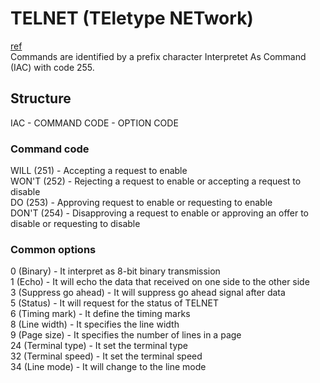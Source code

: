 # TELNET (TEletype NETwork)
[ref](https://www.rfc-editor.org/rfc/rfc854.html)  
Commands are identified by a prefix character Interpretet As Command (IAC) with code 255.  

## Structure
IAC - COMMAND CODE - OPTION CODE

### Command code
WILL (251) - Accepting a request to enable  
WON'T (252) - Rejecting a request to enable or accepting a request to disable  
DO (253) - Approving request to enable or requesting to enable  
DON'T (254) - Disapproving a request to enable or approving an offer to disable or requesting to disable  

### Common options
0 (Binary) - It interpret as 8-bit binary transmission  
1	(Echo) - It will echo the data that received on one side to the other side  
3	(Suppress go ahead) -	It will suppress go ahead signal after data  
5	(Status) -	It will request for the status of TELNET  
6 (Timing mark) -	It define the timing marks  
8	(Line width) -	It specifies the line width  
9	(Page size) -	It specifies the number of lines in a page  
24	(Terminal type) -	It set the terminal type  
32	(Terminal speed) -	It set the terminal speed  
34	(Line mode) - It will change to the line mode  

